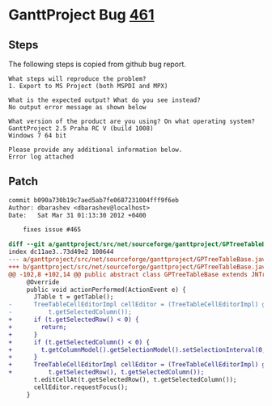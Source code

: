 # GanttProject Bug [461]()

## Steps

The following steps is copied from github bug report.

    What steps will reproduce the problem?
    1. Export to MS Project (both MSPDI and MPX)

    What is the expected output? What do you see instead?
    No output error message as shown below

    What version of the product are you using? On what operating system?
    GanttProject 2.5 Praha RC V (build 1008)
    Windows 7 64 bit

    Please provide any additional information below.
    Error log attached


## Patch

```diff
commit b090a730b19c7aed5ab7fe0687231004fff9f6eb
Author: dbarashev <dbarashev@localhost>
Date:   Sat Mar 31 01:13:30 2012 +0400

    fixes issue #465

diff --git a/ganttproject/src/net/sourceforge/ganttproject/GPTreeTableBase.java b/ganttproject/src/net/sourceforge/ganttproject/GPTreeTableBase.java
index dc11ae3..73d49e2 100644
--- a/ganttproject/src/net/sourceforge/ganttproject/GPTreeTableBase.java
+++ b/ganttproject/src/net/sourceforge/ganttproject/GPTreeTableBase.java
@@ -102,8 +102,14 @@ public abstract class GPTreeTableBase extends JNTreeTable implements CustomPrope
     @Override
     public void actionPerformed(ActionEvent e) {
       JTable t = getTable();
-      TreeTableCellEditorImpl cellEditor = (TreeTableCellEditorImpl) getTable().getCellEditor(t.getSelectedRow(),
-          t.getSelectedColumn());
+      if (t.getSelectedRow() < 0) {
+        return;
+      }
+      if (t.getSelectedColumn() < 0) {
+        t.getColumnModel().getSelectionModel().setSelectionInterval(0, 0);
+      }
+      TreeTableCellEditorImpl cellEditor = (TreeTableCellEditorImpl) getTable().getCellEditor(
+          t.getSelectedRow(), t.getSelectedColumn());
       t.editCellAt(t.getSelectedRow(), t.getSelectedColumn());
       cellEditor.requestFocus();
     }

```

